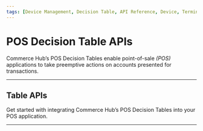 ```yaml
---
tags: [Device Management, Decision Table, API Reference, Device, Terminal, Point-of-Sale]
---
```


# POS Decision Table APIs

Commerce Hub’s POS Decision Tables enable point-of-sale *(POS)* applications to take preemptive actions on accounts presented for transactions.

---

## Table APIs

Get started with integrating Commerce Hub’s POS Decision Tables into your POS application.

<!-- type: row -->

<!-- type: card
title: Cloud BIN Service
description: Obtain card data in the clear or leading digits of a card.
link: ?path=docs/Resources/API-Documents/Device-Management/DT-Cloud-BIN-Guide.md
-->

<!-- type: card
title: Dynamic Card Table
description: Determine requirements when processing fleet and EBT transactions.
link: 
-->

<!-- type: row-end -->

---
